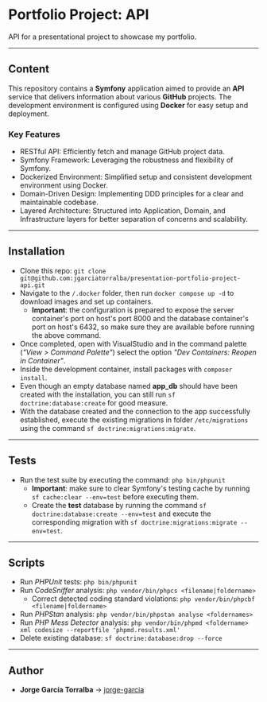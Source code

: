 # Portfolio Project: API

API for a presentational project to showcase my portfolio.

---

## Content

This repository contains a **Symfony** application aimed to provide an **API** service that delivers information about various **GitHub** projects. The development environment is configured using **Docker** for easy setup and deployment.

### Key Features

- RESTful API: Efficiently fetch and manage GitHub project data.
- Symfony Framework: Leveraging the robustness and flexibility of Symfony.
- Dockerized Environment: Simplified setup and consistent development environment using Docker.
- Domain-Driven Design: Implementing DDD principles for a clear and maintainable codebase.
- Layered Architecture: Structured into Application, Domain, and Infrastructure layers for better separation of concerns and scalability.

---

## Installation

- Clone this repo: `git clone git@github.com:jgarciatorralba/presentation-portfolio-project-api.git`
- Navigate to the `/.docker` folder, then run `docker compose up -d` to download images and set up containers.
  - **Important**: the configuration is prepared to expose the server container's port on host's port 8000 and the database container's port on host's 6432, so make sure they are available before running the above command.
- Once completed, open with VisualStudio and in the command palette (*"View > Command Palette"*) select the option *"Dev Containers: Reopen in Container"*.
- Inside the development container, install packages with `composer install`.
- Even though an empty database named **app_db** should have been created with the installation, you can still run `sf doctrine:database:create` for good measure.
- With the database created and the connection to the app successfully established, execute the existing migrations in folder `/etc/migrations` using the command `sf doctrine:migrations:migrate`.

---

## Tests

- Run the test suite by executing the command: `php bin/phpunit`
  - **Important**: make sure to clear Symfony's testing cache by running `sf cache:clear --env=test` before executing them.
  - Create the **test** database by running the command `sf doctrine:database:create --env=test` and execute the corresponding migration with `sf doctrine:migrations:migrate --env=test`.

---

## Scripts

- Run *PHPUnit* tests: `php bin/phpunit`
- Run *CodeSniffer* analysis: `php vendor/bin/phpcs <filename|foldername>`
  - Correct detected coding standard violations: `php vendor/bin/phpcbf <filename|foldername>`
- Run *PHPStan* analysis: `php vendor/bin/phpstan analyse <foldernames>`
- Run *PHP Mess Detector* analysis: `php vendor/bin/phpmd <foldername> xml codesize --reportfile 'phpmd.results.xml'`
- Delete existing database: `sf doctrine:database:drop --force`

---

## Author

- **Jorge García Torralba** &#8594; [jorge-garcia](https://github.com/jgarciatorralba)
